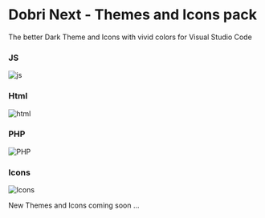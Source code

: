 # Dobri Next - Themes and Icons pack

The better Dark Theme and Icons with vivid colors for Visual Studio Code

### JS
![js](https://raw.githubusercontent.com/sldobri/bunker/master/img/preview.png)

### Html
![html](https://raw.githubusercontent.com/sldobri/bunker/master/img/preview2.png)

### PHP
![PHP](https://raw.githubusercontent.com/sldobri/bunker/master/img/preview1.png)

### Icons
![Icons](https://raw.githubusercontent.com/sldobri/bunker/master/img/icons.png)

New Themes and Icons coming soon ...

